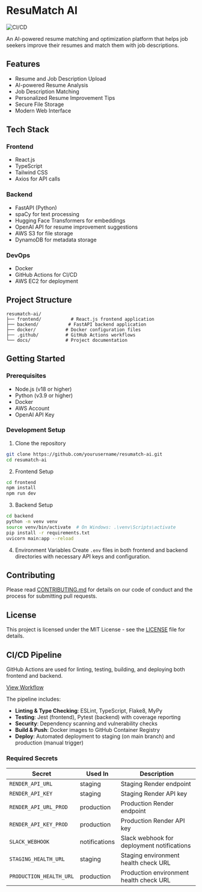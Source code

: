 # ResuMatch AI

![CI/CD](https://github.com/yourusername/ResuMatchAI/actions/workflows/ci-cd.yml/badge.svg)

An AI-powered resume matching and optimization platform that helps job seekers improve their resumes and match them with job descriptions.

## Features

- Resume and Job Description Upload
- AI-powered Resume Analysis
- Job Description Matching
- Personalized Resume Improvement Tips
- Secure File Storage
- Modern Web Interface

## Tech Stack

### Frontend
- React.js
- TypeScript
- Tailwind CSS
- Axios for API calls

### Backend
- FastAPI (Python)
- spaCy for text processing
- Hugging Face Transformers for embeddings
- OpenAI API for resume improvement suggestions
- AWS S3 for file storage
- DynamoDB for metadata storage

### DevOps
- Docker
- GitHub Actions for CI/CD
- AWS EC2 for deployment

## Project Structure

```
resumatch-ai/
├── frontend/           # React.js frontend application
├── backend/           # FastAPI backend application
├── docker/           # Docker configuration files
├── .github/          # GitHub Actions workflows
└── docs/             # Project documentation
```

## Getting Started

### Prerequisites
- Node.js (v18 or higher)
- Python (v3.9 or higher)
- Docker
- AWS Account
- OpenAI API Key

### Development Setup

1. Clone the repository
```bash
git clone https://github.com/yourusername/resumatch-ai.git
cd resumatch-ai
```

2. Frontend Setup
```bash
cd frontend
npm install
npm run dev
```

3. Backend Setup
```bash
cd backend
python -m venv venv
source venv/bin/activate  # On Windows: .\venv\Scripts\activate
pip install -r requirements.txt
uvicorn main:app --reload
```

4. Environment Variables
Create `.env` files in both frontend and backend directories with necessary API keys and configuration.

## Contributing

Please read [CONTRIBUTING.md](CONTRIBUTING.md) for details on our code of conduct and the process for submitting pull requests.

## License

This project is licensed under the MIT License - see the [LICENSE](LICENSE) file for details.

## CI/CD Pipeline

GitHub Actions are used for linting, testing, building, and deploying both frontend and backend.

[View Workflow](.github/workflows/ci-cd.yml)

The pipeline includes:
- **Linting & Type Checking**: ESLint, TypeScript, Flake8, MyPy
- **Testing**: Jest (frontend), Pytest (backend) with coverage reporting
- **Security**: Dependency scanning and vulnerability checks
- **Build & Push**: Docker images to GitHub Container Registry
- **Deploy**: Automated deployment to staging (on main branch) and production (manual trigger)

### Required Secrets

| Secret | Used In | Description |
|--------|---------|-------------|
| `RENDER_API_URL` | staging | Staging Render endpoint |
| `RENDER_API_KEY` | staging | Staging Render API key |
| `RENDER_API_URL_PROD` | production | Production Render endpoint |
| `RENDER_API_KEY_PROD` | production | Production Render API key |
| `SLACK_WEBHOOK` | notifications | Slack webhook for deployment notifications |
| `STAGING_HEALTH_URL` | staging | Staging environment health check URL |
| `PRODUCTION_HEALTH_URL` | production | Production environment health check URL | 
